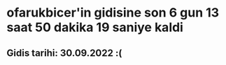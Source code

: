 # ofarukbicer'in gidisine son 6 gun 13 saat 50 dakika 19 saniye kaldi

## Gidis tarihi: 30.09.2022 :(